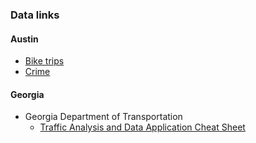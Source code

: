 ### Data links

#### Austin  
  + [Bike trips](https://data.austintexas.gov/Transportation-and-Mobility/Austin-B-Cycle-Trips/tyfh-5r8s)
  + [Crime](https://data.austintexas.gov/Public-Safety/Crime-Reports/fdj4-gpfu)

#### Georgia  
  + Georgia Department of Transportation  
    + [Traffic Analysis and Data Application Cheat Sheet](http://www.dot.ga.gov/DriveSmart/Data/Documents/TrafficCounts/TrafficCountsApp-Cheatsheet.pdf)
